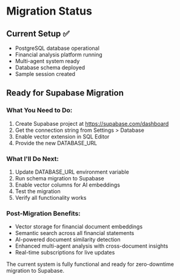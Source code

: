 # Migration Status

## Current Setup ✅
- PostgreSQL database operational
- Financial analysis platform running
- Multi-agent system ready
- Database schema deployed
- Sample session created

## Ready for Supabase Migration

### What You Need to Do:
1. Create Supabase project at https://supabase.com/dashboard
2. Get the connection string from Settings > Database
3. Enable vector extension in SQL Editor
4. Provide the new DATABASE_URL

### What I'll Do Next:
1. Update DATABASE_URL environment variable
2. Run schema migration to Supabase
3. Enable vector columns for AI embeddings
4. Test the migration
5. Verify all functionality works

### Post-Migration Benefits:
- Vector storage for financial document embeddings
- Semantic search across all financial statements
- AI-powered document similarity detection
- Enhanced multi-agent analysis with cross-document insights
- Real-time subscriptions for live updates

The current system is fully functional and ready for zero-downtime migration to Supabase.